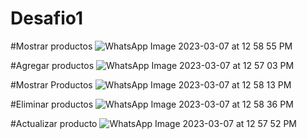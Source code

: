 # Desafio1

#Mostrar productos
![WhatsApp Image 2023-03-07 at 12 58 55 PM](https://user-images.githubusercontent.com/106613946/223524805-de16db1e-c547-44cf-b826-ee78ed863354.jpeg)

#Agregar productos
![WhatsApp Image 2023-03-07 at 12 57 03 PM](https://user-images.githubusercontent.com/106613946/223524807-00bc1736-5fc2-42a8-93e4-c9512afc88ed.jpeg)

#Mostrar Productos
![WhatsApp Image 2023-03-07 at 12 58 13 PM](https://user-images.githubusercontent.com/106613946/223524817-4c12bff5-0bfb-4946-b6d9-24a239e83e7a.jpeg)

#Eliminar productos
![WhatsApp Image 2023-03-07 at 12 58 36 PM](https://user-images.githubusercontent.com/106613946/223524793-8c0bd8c0-ba04-43cd-8158-d8dfcd66eaca.jpeg)

#Actualizar producto
![WhatsApp Image 2023-03-07 at 12 57 52 PM](https://user-images.githubusercontent.com/106613946/223524811-bf4b2000-fe35-4597-b386-2131fb8a65e1.jpeg)

